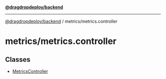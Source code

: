 [**@dragdropdeploy/backend**](../../README.md)

***

[@dragdropdeploy/backend](../../README.md) / metrics/metrics.controller

# metrics/metrics.controller

## Classes

- [MetricsController](classes/MetricsController.md)
